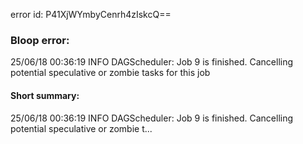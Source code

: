 error id: P41XjWYmbyCenrh4zIskcQ==
### Bloop error:

25/06/18 00:36:19 INFO DAGScheduler: Job 9 is finished. Cancelling potential speculative or zombie tasks for this job
#### Short summary: 

25/06/18 00:36:19 INFO DAGScheduler: Job 9 is finished. Cancelling potential speculative or zombie t...